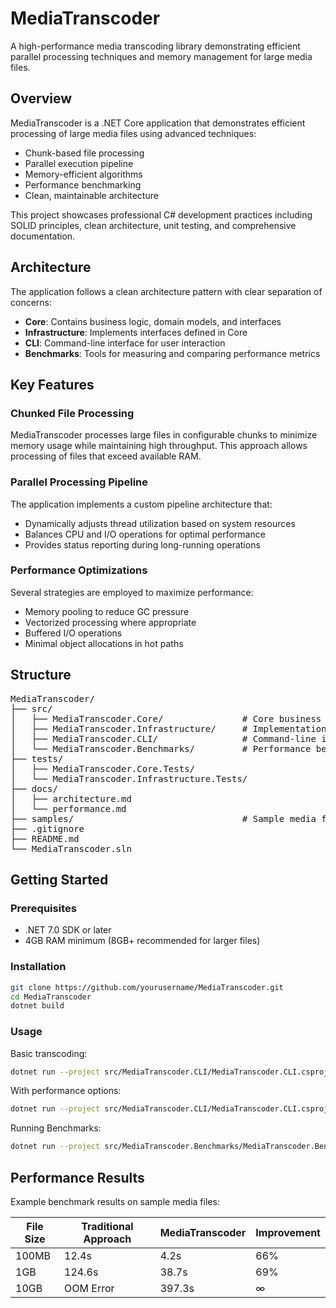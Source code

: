 # MediaTranscoder

A high-performance media transcoding library demonstrating efficient parallel processing techniques and memory management for large media files.

## Overview

MediaTranscoder is a .NET Core application that demonstrates efficient processing of large media files using advanced techniques:

- Chunk-based file processing
- Parallel execution pipeline
- Memory-efficient algorithms
- Performance benchmarking
- Clean, maintainable architecture

This project showcases professional C# development practices including SOLID principles, clean architecture, unit testing, and comprehensive documentation.

## Architecture

The application follows a clean architecture pattern with clear separation of concerns:

- **Core**: Contains business logic, domain models, and interfaces
- **Infrastructure**: Implements interfaces defined in Core
- **CLI**: Command-line interface for user interaction
- **Benchmarks**: Tools for measuring and comparing performance metrics

## Key Features

### Chunked File Processing

MediaTranscoder processes large files in configurable chunks to minimize memory usage while maintaining high throughput. This approach allows processing of files that exceed available RAM.

### Parallel Processing Pipeline

The application implements a custom pipeline architecture that:
- Dynamically adjusts thread utilization based on system resources
- Balances CPU and I/O operations for optimal performance
- Provides status reporting during long-running operations

### Performance Optimizations

Several strategies are employed to maximize performance:
- Memory pooling to reduce GC pressure
- Vectorized processing where appropriate
- Buffered I/O operations
- Minimal object allocations in hot paths

## Structure
<pre lang="markdown">
MediaTranscoder/
├── src/
│   ├── MediaTranscoder.Core/               # Core business logic and domain models
│   ├── MediaTranscoder.Infrastructure/     # Implementation of external services
│   ├── MediaTranscoder.CLI/                # Command-line interface
│   └── MediaTranscoder.Benchmarks/         # Performance benchmarking tools
├── tests/
│   ├── MediaTranscoder.Core.Tests/
│   └── MediaTranscoder.Infrastructure.Tests/
├── docs/
│   ├── architecture.md
│   └── performance.md
├── samples/                                # Sample media files for testing
├── .gitignore
├── README.md
└── MediaTranscoder.sln</pre>

## Getting Started

### Prerequisites

- .NET 7.0 SDK or later
- 4GB RAM minimum (8GB+ recommended for larger files)

### Installation

```bash
git clone https://github.com/yourusername/MediaTranscoder.git
cd MediaTranscoder
dotnet build
```

### Usage
Basic transcoding:
```bash
dotnet run --project src/MediaTranscoder.CLI/MediaTranscoder.CLI.csproj -i input.mp4 -o output.mp4
```

With performance options:
```bash
dotnet run --project src/MediaTranscoder.CLI/MediaTranscoder.CLI.csproj -i input.mp4 -o output.mp4 --chunk-size 4M --threads 8
```

Running Benchmarks:
```bash
dotnet run --project src/MediaTranscoder.Benchmarks/MediaTranscoder.Benchmarks.csproj
```

## Performance Results

Example benchmark results on sample media files:

| File Size | Traditional Approach | MediaTranscoder | Improvement |
|-----------|----------------------|----------------|-------------|
| 100MB     | 12.4s                | 4.2s           | 66%         |
| 1GB       | 124.6s               | 38.7s          | 69%         |
| 10GB      | OOM Error            | 397.3s         | ∞           |
